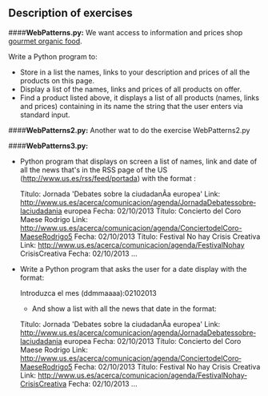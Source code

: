 Description of exercises
--------------------------------

####**WebPatterns.py:**
We want access to information and prices shop [gourmet organic food](http://www.shoporganic.com/prod_detail_list/organic-gourmet-view-all/a).

Write a Python program to:

* Store in a list the names, links to your description and prices of all 
the products on this page.
* Display a list of the names, links and prices of all products on offer.
* Find a product listed above, it displays a list of all products (names, links 
and prices) containing in its name the string that the user enters via standard 
input.


####**WebPatterns2.py:**
Another wat to do the exercise WebPatterns2.py

####**WebPatterns3.py:**
* Python program that displays on screen a list of names, link and date of all 
the news that's in the RSS page of the US (http://www.us.es/rss/feed/portada) 
with the format :

	Título: Jornada 'Debates sobre la ciudadanÃ­a europea'
Link: http://www.us.es/acerca/comunicacion/agenda/Jornada­Debates­sobre­la­ciudadania­
europea
Fecha: 02/10/2013
Título: Concierto del Coro Maese Rodrigo
Link: http://www.us.es/acerca/comunicacion/agenda/Concierto­del­Coro-Maese­Rodrigo5
Fecha: 02/10/2013
Título: Festival No hay Crisis Creativa
Link: http://www.us.es/acerca/comunicacion/agenda/Festival­No­hay­
Crisis­Creativa
Fecha: 02/10/2013
...

* Write a Python program that asks the user for a date display with the format:

	Introduzca el mes (dd­mm­aaaa):02­10­2013

	* And show a list with all the news that date in the format:

	Título: Jornada 'Debates sobre la ciudadanÃ­a europea'
Link: http://www.us.es/acerca/comunicacion/agenda/Jornada­Debates­sobre­la­ciudadania­
europea
Fecha: 02/10/2013
Título: Concierto del Coro Maese Rodrigo
Link: http://www.us.es/acerca/comunicacion/agenda/Concierto­del­Coro­Maese­Rodrigo5
Fecha: 02/10/2013
Título: Festival No hay Crisis Creativa
Link: http://www.us.es/acerca/comunicacion/agenda/Festival­No­hay­Crisis­Creativa
Fecha: 02/10/2013
...

